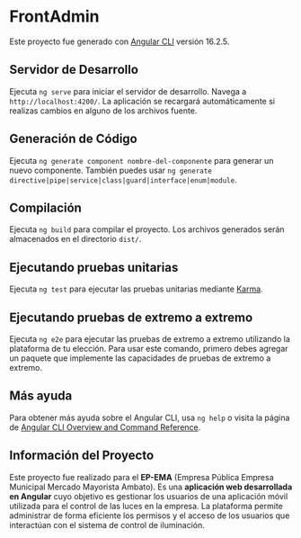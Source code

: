 # FrontAdmin

Este proyecto fue generado con [Angular CLI](https://github.com/angular/angular-cli) versión 16.2.5.

## Servidor de Desarrollo

Ejecuta `ng serve` para iniciar el servidor de desarrollo. Navega a `http://localhost:4200/`. La aplicación se recargará automáticamente si realizas cambios en alguno de los archivos fuente.

## Generación de Código

Ejecuta `ng generate component nombre-del-componente` para generar un nuevo componente. También puedes usar `ng generate directive|pipe|service|class|guard|interface|enum|module`.

## Compilación

Ejecuta `ng build` para compilar el proyecto. Los archivos generados serán almacenados en el directorio `dist/`.

## Ejecutando pruebas unitarias

Ejecuta `ng test` para ejecutar las pruebas unitarias mediante [Karma](https://karma-runner.github.io).

## Ejecutando pruebas de extremo a extremo

Ejecuta `ng e2e` para ejecutar las pruebas de extremo a extremo utilizando la plataforma de tu elección. Para usar este comando, primero debes agregar un paquete que implemente las capacidades de pruebas de extremo a extremo.

## Más ayuda

Para obtener más ayuda sobre el Angular CLI, usa `ng help` o visita la página de [Angular CLI Overview and Command Reference](https://angular.io/cli).

## Información del Proyecto

Este proyecto fue realizado para el **EP-EMA** (Empresa Pública Empresa Municipal Mercado Mayorista Ambato). Es una **aplicación web desarrollada en Angular** cuyo objetivo es gestionar los usuarios de una aplicación móvil utilizada para el control de las luces en la empresa. La plataforma permite administrar de forma eficiente los permisos y el acceso de los usuarios que interactúan con el sistema de control de iluminación.
